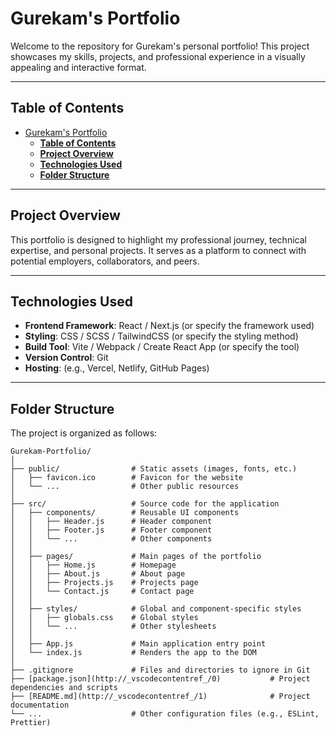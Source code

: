 # Gurekam's Portfolio

Welcome to the repository for Gurekam's personal portfolio! This project showcases my skills, projects, and professional experience in a visually appealing and interactive format.

---

## **Table of Contents**
- [Gurekam's Portfolio](#gurekams-portfolio)
  - [**Table of Contents**](#table-of-contents)
  - [**Project Overview**](#project-overview)
  - [**Technologies Used**](#technologies-used)
  - [**Folder Structure**](#folder-structure)

---

## **Project Overview**
This portfolio is designed to highlight my professional journey, technical expertise, and personal projects. It serves as a platform to connect with potential employers, collaborators, and peers.

---

## **Technologies Used**
- **Frontend Framework**: React / Next.js (or specify the framework used)
- **Styling**: CSS / SCSS / TailwindCSS (or specify the styling method)
- **Build Tool**: Vite / Webpack / Create React App (or specify the tool)
- **Version Control**: Git
- **Hosting**: (e.g., Vercel, Netlify, GitHub Pages)

---

## **Folder Structure**
The project is organized as follows:

```plaintext
Gurekam-Portfolio/
│
├── public/                # Static assets (images, fonts, etc.)
│   ├── favicon.ico        # Favicon for the website
│   └── ...                # Other public resources
│
├── src/                   # Source code for the application
│   ├── components/        # Reusable UI components
│   │   ├── Header.js      # Header component
│   │   ├── Footer.js      # Footer component
│   │   └── ...            # Other components
│   │
│   ├── pages/             # Main pages of the portfolio
│   │   ├── Home.js        # Homepage
│   │   ├── About.js       # About page
│   │   ├── Projects.js    # Projects page
│   │   └── Contact.js     # Contact page
│   │
│   ├── styles/            # Global and component-specific styles
│   │   ├── globals.css    # Global styles
│   │   └── ...            # Other stylesheets
│   │
│   ├── App.js             # Main application entry point
│   └── index.js           # Renders the app to the DOM
│
├── .gitignore             # Files and directories to ignore in Git
├── [package.json](http://_vscodecontentref_/0)           # Project dependencies and scripts
├── [README.md](http://_vscodecontentref_/1)              # Project documentation
└── ...                    # Other configuration files (e.g., ESLint, Prettier)